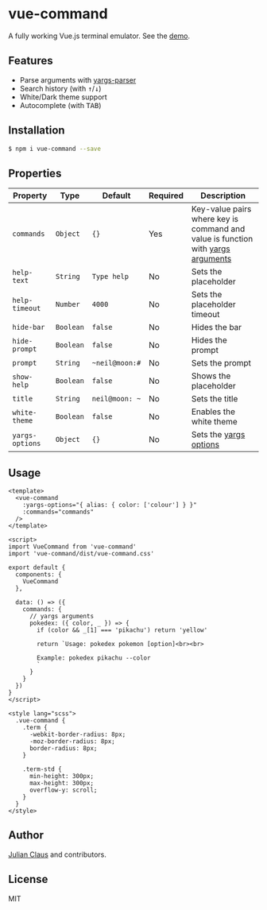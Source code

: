 # vue-command

A fully working Vue.js terminal emulator. See the [demo](https://ndabap.github.io/vue-command/).

## Features

- Parse arguments with [yargs-parser](https://www.npmjs.com/package/yargs-parser)
- Search history (with <kbd>↑</kbd>/<kbd>↓</kbd>)
- White/Dark theme support
- Autocomplete (with <kbd>TAB</kbd>)

## Installation

```bash
$ npm i vue-command --save
```

## Properties

| Property              | Type      | Default        | Required | Description                                                                                                                     |
|-----------------------|-----------|----------------|----------|---------------------------------------------------------------------------------------------------------------------------------|
| `commands`            | `Object`  | `{}`           | Yes      | Key-value pairs where key is command and value is function with [yargs arguments](https://github.com/yargs/yargs-parser#readme) |
| `help-text`           | `String`  | `Type help`    | No       | Sets the placeholder                                                                                                            |
| `help-timeout`        | `Number`  | `4000`         | No       | Sets the placeholder timeout                                                                                                    |
| `hide-bar`            | `Boolean` | `false`        | No       | Hides the bar                                                                                                                   |
| `hide-prompt`         | `Boolean` | `false`        | No       | Hides the prompt                                                                                                                |
| `prompt`              | `String`  | `~neil@moon:#` | No       | Sets the prompt                                                                                                                 |
| `show-help`           | `Boolean` | `false`        | No       | Shows the placeholder                                                                                                           |
| `title`               | `String`  | `neil@moon: ~` | No       | Sets the title                                                                                                                  |
| `white-theme`         | `Boolean` | `false`        | No       | Enables the white theme                                                                                                         |
| `yargs-options`       | `Object`  | `{}`           | No       | Sets the [yargs options](https://github.com/yargs/yargs-parser#readme)                                                          |

## Usage

```vue
<template>
  <vue-command
    :yargs-options="{ alias: { color: ['colour'] } }"
    :commands="commands"
  />
</template>

<script>
import VueCommand from 'vue-command'
import 'vue-command/dist/vue-command.css'

export default {
  components: {
    VueCommand
  },

  data: () => ({
    commands: {
      // yargs arguments
      pokedex: ({ color, _ }) => {
        if (color && _[1] === 'pikachu') return 'yellow'

        return `Usage: pokedex pokemon [option]<br><br>

        Example: pokedex pikachu --color
        `
      }
    }
  })
}
</script>

<style lang="scss">
  .vue-command {
    .term {
      -webkit-border-radius: 8px;
      -moz-border-radius: 8px;
      border-radius: 8px;
    }

    .term-std {
      min-height: 300px;
      max-height: 300px;
      overflow-y: scroll;
    }
  }
</style>
```

## Author

[Julian Claus](https://www.julian-claus.de) and contributors.

## License

MIT
